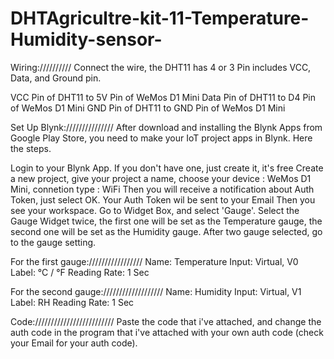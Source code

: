 # DHTAgricultre-kit-11-Temperature-Humidity-sensor-

Wiring://////////
Connect the wire, the DHT11 has 4 or 3 Pin includes VCC, Data, and Ground pin.

VCC Pin of DHT11 to 5V Pin of WeMos D1 Mini
Data Pin of DHT11 to D4 Pin of WeMos D1 Mini
GND Pin of DHT11 to GND Pin of WeMos D1 Mini

Set Up Blynk:///////////////
After download and installing the Blynk Apps from Google Play Store, you need to make your IoT project apps in Blynk. Here the steps.

Login to your Blynk App. If you don't have one, just create it, it's free
Create a new project, give your project a name, choose your device : WeMos D1 Mini, connetion type : WiFi
Then you will receive a notification about Auth Token, just select OK. Your Auth Token wil be sent to your Email
Then you see your workspace. Go to Widget Box, and select 'Gauge'. Select the Gauge Widget twice, the first one will be set as the Temperature gauge, the second one will be set as the Humidity gauge.
After two gauge selected, go to the gauge setting.

For the first gauge://///////////////
Name: Temperature
Input: Virtual, V0
Label: °C / °F
Reading Rate: 1 Sec

For the second gauge:///////////////////
Name: Humidity
Input: Virtual, V1
Label: RH
Reading Rate: 1 Sec

Code://///////////////////////
Paste the code that i've attached, and change the auth code in the program that i've attached with your own auth code (check your Email for your auth code).

